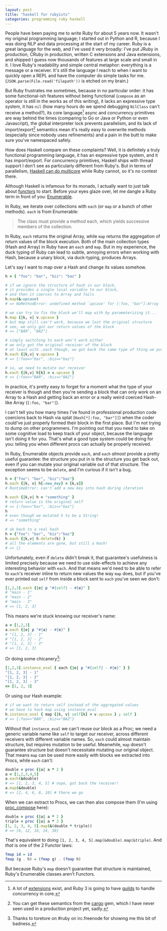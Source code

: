 ```yaml
---
layout: post
title: "haskell for rubyists"
categories: programming ruby haskell
---
```


People have been paying me to write Ruby for about 5 years now. It wasn't my original programming language; I started out in Python and R, because I was doing NLP and data processing at the start of my career. Ruby is a great language for the web, and I've used it very broadly: I've put JRuby in production, CRuby in production, written C extensions and Java extensions, and shipped I guess now thousands of features at large scale and small in it. I love Ruby's readability and simple central metaphor: everything is a message or a receiver. It's still the language I reach to when I want to quickly open a REPL and have the computer do simple tasks for me. (`JSON.parse(File.read('filepath'))` is etched on my brain.)

But Ruby frustrates me sometimes, because in no particular order: it has some functional-ish features without being functional (`compose` as an operator is still in the works as of this writing), it lacks an expressive type system, it has `nil` (how many hours do we spend debugging `NilClass` can't receive a method?), its core language[^ruby-async] async and concurrency primitives are way behind the times (comparing to Go or Java or Python or even Javascript), the global interpreter lock prevents parallelism, and its lack of import/export[^ruby-import] semantics mean it's really easy to overwrite methods (especially since nobody uses refinements) and a pain in the butt to make sure you've namespaced safely.

How does Haskell compare on these complaints? Well, it is definitely a truly functional programming language, it has an expressive type system, and it has import/export. For concurrency primitives, Haskell ships with thread support I don't see as particularly different from Ruby's. But in terms of parallelism, [Haskell can do multicore](https://wiki.haskell.org/Haskell_for_multicores) while Ruby cannot, so it's no contest there.

Although Haskell is infamous for its monads, I actually want to just talk about [functors](https://wiki.haskell.org/Typeclassopedia#Functor) to start. Before your eyes glaze over, let me dangle a Ruby term in front of you: [Enumerable](http://ruby-doc.org/core-2.4.0/Enumerable.html).

In Ruby, we iterate over collections with `each` (or `map` or a bunch of other methods). `each` is from Enumerable:

> The class must provide a method each, which yields successive members of the collection.

In Ruby, `each` returns the original Array, while `map` returns the aggregation of return values of the block execution. Both of the main collection types (Hash and Array) in Ruby have an `each` and `map`. But in my experience, the duck typing of Ruby can lead to subtle, annoying errors when working with Hash, because a unary block, via duck-typing, produces Arrays.

Let's say I want to map over a Hash and change its values somehow.

```ruby
h = { "foo": "bar", "biz": "baz" }

# if we ignore the structure of hash in our block,
# it provides a single local variable to our block,
# and then it coerces to Array and fails
h.map(&:upcase)
# => NoMethodError: undefined method `upcase' for [:foo, "bar"]:Array

# we can try to fix the block we'll map with by parameterizing it...
h.map {|k, v| v.upcase }
# but map still can't work, because we lost the original structure
# see, we only got our return values of the block
# => ["BAR", "BAZ"]

# simply switching to each won't work either
# we only got the original receiver of the block
# at least with .each though, we got back the same type of thing we put in
h.each {|k,v| v.upcase }
# => {:foo=>"bar", :biz=>"baz"}

# so, we need to mutate our receiver
h.each {|k,v| h[k] = v.upcase }
# => {:foo=>"BAR", :biz=>"BAZ"}
```

In practice, it's pretty easy to forget for a moment what the type of your receiver is though and then you're sending a block that can only work on an Array to a Hash and getting back an error or a really weird coerced Hash-like Array (`[:foo, "bar"]`).

I can't tell you how many times I've found in professional production code coercions back to Hash via splat (`Hash[*[:foo, "bar"]]`) when the coder could've just properly formed their block in the first place. But I'm not trying to dump on other programmers. I'm pointing out that you need to take on some cognitive load to keep track of your object, because the language isn't doing it for you. That's what a good type system could be doing for you: telling you when different procs can actually be properly received.

In Ruby, Enumerable objects provide `each`, and `each` _almost_ provide a pretty useful guarantee: the structure you put in is the structure you get back out, even if you can mutate your original variable out of that structure. The exception seems to be `delete`, and I'm curious if it isn't a bug.

```ruby
h = {"foo": "bar", "biz":"baz"}
h.each {|k, v| h[:new_key] = [k,v]}
# RuntimeError: can't add a new key into hash during iteration

h.each {|k,v| h = "something" }
# return value is the original self
# => {:foo=>"bar", :biz=>"baz"}
h
# even though we mutated h to be a String!
# => "something"

# ok back to a real hash
h = {"foo": "bar", "biz":"baz"}
h.each {|k,v| h.delete(k) }
# all the elements are gone, but still a Hash!
# => {}
```

Unfortunately, even if `delete` didn't break it, that guarantee's usefulness is limited precisely because we need to use side-effects to achieve any interesting behavior with `each`. And that means we'd need to be able to refer to `each`'s receiver inline to return new values the way `map` does, but if you've ever printed out `self` from inside a block sent to `each` you've seen we don't:

```ruby
[1,2,3].each {|e| p "#{self} - #{e}" }
# "main - 1"
# "main - 2"
# "main - 3"
# => [1, 2, 3]
```

This means we're stuck knowing our receiver's name:

```ruby
a = [1,2,3]
a.each {|e| p "#{a} - #{e}" }
# "[1, 2, 3] - 1"
# "[1, 2, 3] - 2"
# "[1, 2, 3] - 3"
# => [1, 2, 3]
```

Or doing some chicanery[^credit]:

```ruby
[1,2,3].instance_eval { each {|e| p "#{self} - #{e}" } }
"[1, 2, 3] - 1"
"[1, 2, 3] - 2"
"[1, 2, 3] - 3"
=> [1, 2, 3]
```

Or using our Hash example:

```ruby
# if we want to return self instead of the aggregated values
# we have to hack map using instance_eval
h.instance_eval { map {|k, v| self[k] = v.upcase } ; self }
# => {:foo=>"BAR", :biz=>"BAZ"}
```

Without that `instance_eval` we can't reuse our block as a Proc; we need a generic variable name like `self` to target our receiver, across different receivers with different variable names. So, `each` could almost maintain structure, but requires mutation to be useful. Meanwhile, `map` doesn't guarantee structure but doesn't necessitate mutating our original object. That means `map` can be used more easily with blocks we extracted into Procs, while `each` can't:

```ruby
double = proc {|a| a * 2 }
a = [1,2,3,4,5]
a.each(&double)
# => [1, 2, 3, 4, 5] # nope, got back the receiver!
a.map(&double)
# => [2, 4, 6, 8, 10] # there we go
```

When we can extract to Procs, we can then also compose them (I'm using [proc_compose](https://github.com/mooreniemi/proc_compose#usage) here):

```ruby
double = proc {|a| a * 2 }
triple = proc {|a| a * 3 }
[1, 2, 3, 4, 5].map(&(double * triple))
# => [6, 12, 18, 24, 30]
```

That's equivalent to doing `[1, 2, 3, 4, 5].map(&double).map(&triple)`. And _that_ is one of the 2 Functor laws:

```haskell
fmap id = id
fmap (g . h) = (fmap g) . (fmap h)
```

But because Ruby's `map` doesn't guarantee that structure is maintained, Ruby's Enumerable classes aren't Functors.

[^ruby-async]: A lot of [extensions](https://github.com/ruby-concurrency/concurrent-ruby) exist, and Ruby 3 is going to have [guilds](http://olivierlacan.com/posts/concurrency-in-ruby-3-with-guilds/) to handle concurrency in core.
[^ruby-import]: You can get these semantics from the [cargo](https://github.com/soveran/cargo) gem, which I have never seen used in a production project yet, sadly.
[^credit]: Thanks to toretore on #ruby on irc.freenode for showing me this bit of badness.
